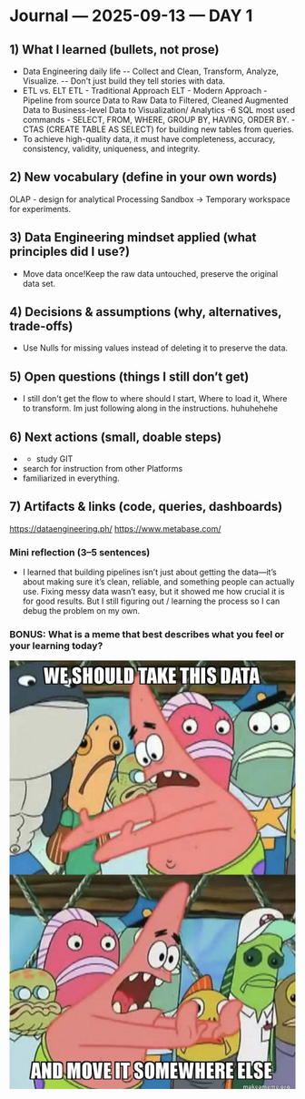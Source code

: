 # Journal — 2025-09-13 — DAY 1

## 1) What I learned (bullets, not prose)
- Data Engineering daily life -- Collect and Clean, Transform, Analyze, Visualize.
                              -- Don't just build they tell stories with data.
- ETL vs. ELT
    ETL - Traditional Approach
    ELT - Modern Approach
-Pipeline from source Data to Raw Data to Filtered, Cleaned Augmented     Data to Business-level Data to Visualization/ Analytics
-6 SQL most used commands - SELECT, FROM, WHERE, GROUP BY, HAVING, ORDER BY.
-CTAS (CREATE TABLE AS SELECT) for building new tables from queries.
- To achieve high-quality data, it must have completeness, accuracy, consistency, validity, uniqueness, and integrity.


## 2) New vocabulary (define in your own words)
OLAP - design for analytical Processing
Sandbox → Temporary workspace for experiments.

## 3) Data Engineering mindset applied (what principles did I use?)
- Move data once!Keep the raw data untouched, preserve the original data set.
  
## 4) Decisions & assumptions (why, alternatives, trade-offs)
- Use Nulls for missing values instead of deleting it to preserve the data.

## 5) Open questions (things I still don’t get)
- I still don't get the flow to where should I start, Where to load it, Where to transform. Im just following along in the instructions. huhuhehehe

## 6) Next actions (small, doable steps)
- - study GIT
- search for instruction from other Platforms
- familiarized in everything.  


## 7) Artifacts & links (code, queries, dashboards)

https://dataengineering.ph/
https://www.metabase.com/

### Mini reflection (3–5 sentences)
- I learned that building pipelines isn’t just about getting the data—it’s about making sure it’s clean, reliable, and something people can actually use. Fixing messy data wasn’t easy, but it showed me how crucial it is for good results. But I still figuring out / learning the process so I can debug the problem on my own.


### BONUS: What is a meme that best describes what you feel or your learning today?

![Alt text](../assets/meme.png "what is a data engineer?")
